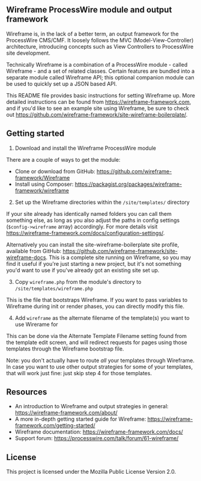 Wireframe ProcessWire module and output framework
-------------------------------------------------

Wireframe is, in the lack of a better term, an output framework for the ProcessWire CMS/CMF. It
loosely follows the MVC (Model-View-Controller) architecture, introducing concepts such as View
Controllers to ProcessWire site development.

Technically Wireframe is a combination of a ProcessWire module - called Wireframe - and a set of
related classes. Certain features are bundled into a separate module called Wireframe API; this
optional companion module can be used to quickly set up a JSON based API.

This README file provides basic instructions for setting Wireframe up. More detailed instructions
can be found from https://wireframe-framework.com, and if you'd like to see an example site using
Wireframe, be sure to check out https://github.com/wireframe-framework/site-wireframe-boilerplate/.

## Getting started

1. Download and install the Wireframe ProcessWire module

There are a couple of ways to get the module:

- Clone or download from GitHub: https://github.com/wireframe-framework/Wireframe
- Install using Composer: https://packagist.org/packages/wireframe-framework/wireframe

2. Set up the Wireframe directories within the `/site/templates/` directory

If your site already has identically named folders you can call them something else, as long as you
also adjust the paths in config settings (`$config->wireframe` array) accordingly. For more details
visit https://wireframe-framework.com/docs/configuration-settings/.

Alternatively you can install the site-wireframe-boilerplate site profile, available from GitHub:
https://github.com/wireframe-framework/site-wireframe-docs. This is a complete site running on
Wireframe, so you may find it useful if you're just starting a new project, but it's not something
you'd want to use if you've already got an existing site set up.

3. Copy `wireframe.php` from the module's directory to `/site/templates/wireframe.php`

This is the file that bootstraps Wireframe. If you want to pass variables to Wireframe during init
or render phases, you can directly modify this file.

4. Add `wireframe` as the alternate filename of the template(s) you want to use Wirerame for

This can be done via the Alternate Template Filename setting found from the template edit screen,
and will redirect requests for pages using those templates through the Wireframe bootstrap file.

Note: you don't actually have to route *all* your templates through Wireframe. In case you want to
use other output strategies for some of your templates, that will work just fine: just skip step 4
for those templates.

## Resources

- An introduction to Wireframe and output strategies in general: https://wireframe-framework.com/about/
- A more in-depth getting started guide for Wireframe: https://wireframe-framework.com/getting-started/
- Wireframe documentation: https://wireframe-framework.com/docs/
- Support forum: https://processwire.com/talk/forum/61-wireframe/

## License

This project is licensed under the Mozilla Public License Version 2.0.

